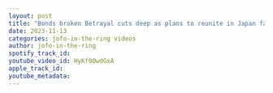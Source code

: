 ```yaml
---
layout: post
title: "Bonds broken Betrayal cuts deep as plans to reunite in Japan fall through | micheal Elgin"
date: 2023-11-13
categories: jofo-in-the-ring videos
author: jofo-in-the-ring
spotify_track_id: 
youtube_video_id: HyKf0OwdGxA
apple_track_id: 
youtube_metadata: 
---
```

